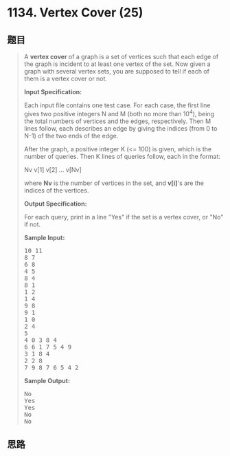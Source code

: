 <h1>1134. Vertex Cover (25)</h1>

## 题目

> <div id="problemContent">
> <p>A <b>vertex cover</b> of a graph is a set of vertices such that each edge of the graph is incident to at least one vertex of the set.  Now given a graph with several vertex sets, you are supposed to tell if each of them is a vertex cover or not.
> </p>
> <p><b>
> Input Specification:
> </b></p>
> <p>Each input file contains one test case.  For each case, the first line gives two positive integers N and M (both no more than 10<sup>4</sup>), being the total numbers of vertices and the edges, respectively.  Then M lines follow, each describes an edge by giving the indices (from 0 to N-1) of the two ends of the edge.
> </p>
> <p>After the graph, a positive integer K (&lt;= 100) is given, which is the number of queries.  Then K lines of queries follow, each in the format:</p>
> <p>
> Nv v[1] v[2] ... v[Nv]
> </p>
> <p>
> where <b>Nv</b> is the number of vertices in the set, and <b>v[i]</b>'s are the indices of the vertices.
> </p>
> <p><b>
> Output Specification:
> </b></p>
> <p>For each query, print in a line "Yes" if the set is a vertex cover, or "No" if not.
> </p>
> <b>Sample Input:</b><pre>
> 10 11
> 8 7
> 6 8
> 4 5
> 8 4
> 8 1
> 1 2
> 1 4
> 9 8
> 9 1
> 1 0
> 2 4
> 5
> 4 0 3 8 4
> 6 6 1 7 5 4 9
> 3 1 8 4
> 2 2 8
> 7 9 8 7 6 5 4 2
> </pre>
> <b>Sample Output:</b><pre>
> No
> Yes
> Yes
> No
> No
> </pre>
> </div>

## 思路

